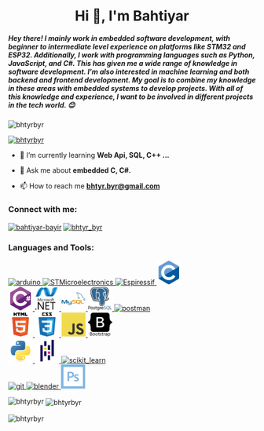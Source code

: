 <h1 align="center">Hi 👋, I'm Bahtiyar</h1>
<h5>Hey there! I mainly work in embedded software development, with beginner to intermediate level experience on platforms like STM32 and ESP32. Additionally, I work with programming languages such as Python, JavaScript, and C#. This has given me a wide range of knowledge in software development. I'm also interested in machine learning and both backend and frontend development. My goal is to combine my knowledge in these areas with embedded systems to develop projects. With all of this knowledge and experience, I want to be involved in different projects in the tech world. 😊</h3>

<p align="left"> <img src="https://komarev.com/ghpvc/?username=bhtyrbyr&label=Profile%20views&color=480eb4&style=flat" alt="bhtyrbyr" /> </p>

<p align="left"> <a href="https://github.com/ryo-ma/github-profile-trophy"><img src="https://github-profile-trophy.vercel.app/?username=bhtyrbyr" alt="bhtyrbyr" /></a> </p>

- 🌱 I’m currently learning **Web Api, SQL, C++ ...**

- 💬 Ask me about **embedded C, C#.**

- 📫 How to reach me **bhtyr.byr@gmail.com**

<h3 align="left">Connect with me:</h3>
<p align="left">
<a href="https://linkedin.com/in/bahtiyar-bayir" target="blank"><img align="center" src="https://raw.githubusercontent.com/rahuldkjain/github-profile-readme-generator/master/src/images/icons/Social/linked-in-alt.svg" alt="bahtiyar-bayir" height="30" width="40" /></a>
<a href="https://www.hackerrank.com/bhtyr_byr" target="blank"><img align="center" src="https://raw.githubusercontent.com/rahuldkjain/github-profile-readme-generator/master/src/images/icons/Social/hackerrank.svg" alt="bhtyr_byr" height="30" width="40" /></a>
</p>

<h3 align="left">Languages and Tools:</h3>
<p align="left"> <!-- Arduino --> <a href="https://www.arduino.cc/" target="_blank" rel="noreferrer"> <img src="https://cdn.worldvectorlogo.com/logos/arduino-1.svg" alt="arduino" width="50" height="50"/> </a>  <!-- ST Microelectronic -->	<a href="https://www.st.com/en/microcontrollers-microprocessors/stm32-32-bit-arm-cortex-mcus.html" target="_blank" rel="noreferrer"> 		<img src="https://cdn.worldvectorlogo.com/logos/st-microelectronics-1.svg" alt="STMicroelectronics" width="50" height="50"/> 	</a> <!-- Espiressif -->	<a href="https://www.espressif.com/" target="_blank" rel="noreferrer"> 		<img src="https://cdn.worldvectorlogo.com/logos/espressif-systems.svg" alt="Espiressif" width="50" height="50"/> 	</a> <!-- C porgraming -->	<a href="https://www.cprogramming.com/" target="_blank" rel="noreferrer"> 		<img src="https://raw.githubusercontent.com/devicons/devicon/master/icons/c/c-original.svg" alt="c" width="50" height="50"/> 	</a> <br><!-- C# programing -->	<a href="https://www.w3schools.com/cs/" target="_blank" rel="noreferrer"> 		<img src="https://raw.githubusercontent.com/devicons/devicon/master/icons/csharp/csharp-original.svg" alt="csharp" width="50" height="50"/> 	</a> <!-- .Net -->	<a href="https://dotnet.microsoft.com/" target="_blank" rel="noreferrer"> 		<img src="https://raw.githubusercontent.com/devicons/devicon/master/icons/dot-net/dot-net-original-wordmark.svg" alt="dotnet" width="50" height="50"/> 	</a> <!-- MySQL -->	<a href="https://www.mysql.com/" target="_blank" rel="noreferrer"> 		<img src="https://raw.githubusercontent.com/devicons/devicon/master/icons/mysql/mysql-original-wordmark.svg" alt="mysql" width="50" height="50"/> 	</a> <!-- PostgreSQL -->	<a href="https://www.postgresql.org" target="_blank" rel="noreferrer"> 		<img src="https://raw.githubusercontent.com/devicons/devicon/master/icons/postgresql/postgresql-original-wordmark.svg" alt="postgresql" width="50" height="50"/> 	</a> <!-- Postman -->	<a href="https://postman.com" target="_blank" rel="noreferrer"> 		<img src="https://www.vectorlogo.zone/logos/getpostman/getpostman-icon.svg" alt="postman" width="50" height="50"/> 	</a> <br><!-- HTML -->	<a href="https://www.w3.org/html/" target="_blank" rel="noreferrer"> 		<img src="https://raw.githubusercontent.com/devicons/devicon/master/icons/html5/html5-original-wordmark.svg" alt="html5" width="50" height="50"/> 	</a> <!-- CSS -->	<a href="https://www.w3schools.com/css/" target="_blank" rel="noreferrer"> 		<img src="https://raw.githubusercontent.com/devicons/devicon/master/icons/css3/css3-original-wordmark.svg" alt="css3" width="50" height="50"/> 	</a> <!-- JS -->	<a href="https://developer.mozilla.org/en-US/docs/Web/JavaScript" target="_blank" rel="noreferrer"> 		<img src="https://raw.githubusercontent.com/devicons/devicon/master/icons/javascript/javascript-original.svg" alt="javascript" width="50" height="50"/> 	</a> <!-- Bootsrap -->	<a href="https://getbootstrap.com" target="_blank" rel="noreferrer"> 		<img src="https://raw.githubusercontent.com/devicons/devicon/master/icons/bootstrap/bootstrap-plain-wordmark.svg" alt="bootstrap" width="50" height="50"/> 	</a> 	<br><!-- Python -->	<a href="https://www.python.org" target="_blank" rel="noreferrer"> 		<img src="https://raw.githubusercontent.com/devicons/devicon/master/icons/python/python-original.svg" alt="python" width="50" height="50"/> 	</a> <!-- Pandas -->	<a href="https://pandas.pydata.org/" target="_blank" rel="noreferrer"> 		<img src="https://raw.githubusercontent.com/devicons/devicon/2ae2a900d2f041da66e950e4d48052658d850630/icons/pandas/pandas-original.svg" alt="pandas" width="50" height="50"/> 	</a> <!-- Sckit-Learn -->	<a href="https://scikit-learn.org/" target="_blank" rel="noreferrer"> 		<img src="https://upload.wikimedia.org/wikipedia/commons/0/05/Scikit_learn_logo_small.svg" alt="scikit_learn" width="50" height="50"/> 	</a> <br><!-- Git -->	<a href="https://git-scm.com/" target="_blank" rel="noreferrer"> 		<img src="https://www.vectorlogo.zone/logos/git-scm/git-scm-icon.svg" alt="git" width="50" height="50"/> 	</a> <!-- Blender -->	<a href="https://www.blender.org/" target="_blank" rel="noreferrer"> 		<img src="https://download.blender.org/branding/community/blender_community_badge_white.svg" alt="blender" width="50" height="50"/> 	</a> <!-- PS -->	<a href="https://www.photoshop.com/en" target="_blank" rel="noreferrer"> 		<img src="https://raw.githubusercontent.com/devicons/devicon/master/icons/photoshop/photoshop-line.svg" alt="photoshop" width="50" height="50"/> 	</a> </p>

<p><img align="left" src="https://github-readme-stats.vercel.app/api/top-langs?username=bhtyrbyr&show_icons=true&locale=en&layout=compact" alt="bhtyrbyr" /></p>

<p>&nbsp;<img align="center" src="https://github-readme-stats.vercel.app/api?username=bhtyrbyr&show_icons=true&locale=en" alt="bhtyrbyr" /></p>

<p><img align="center" src="https://github-readme-streak-stats.herokuapp.com/?user=bhtyrbyr&" alt="bhtyrbyr" /></p>
